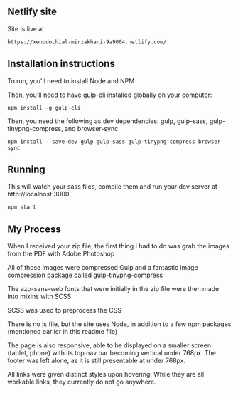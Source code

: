 ## Netlify site

Site is live at 

```
https://xenodochial-mirzakhani-9a9004.netlify.com/
```

## Installation instructions

To run, you'll need to install Node and NPM

Then, you'll need to have gulp-cli installed globally on your computer:

```
npm install -g gulp-cli
```

Then, you need the following as dev dependencies: gulp, gulp-sass, gulp-tinypng-compress, and browser-sync

```
npm install --save-dev gulp gulp-sass gulp-tinypng-compress browser-sync
```

## Running

This will watch your sass files, compile them and run your dev server at http://localhost:3000

```
npm start
```

## My Process 

When I received your zip file, the first thing I had to do was grab the images from the PDF with Adobe Photoshop

All of those images were compressed Gulp and a fantastic image compression package called gulp-tinypng-compress

The azo-sans-web fonts that were initially in the zip file were then made into mixins with SCSS

SCSS was used to preprocess the CSS

There is no js file, but the site uses Node, in addition to a few npm packages (mentioned earlier in this readme file)

The page is also responsive, able to be displayed on a smaller screen (tablet, phone) with its top nav bar becoming vertical under 768px. The footer was left alone, as it is still presentable at under 768px. 

All links were given distinct styles upon hovering. While they are all workable links, they currently do not go anywhere.